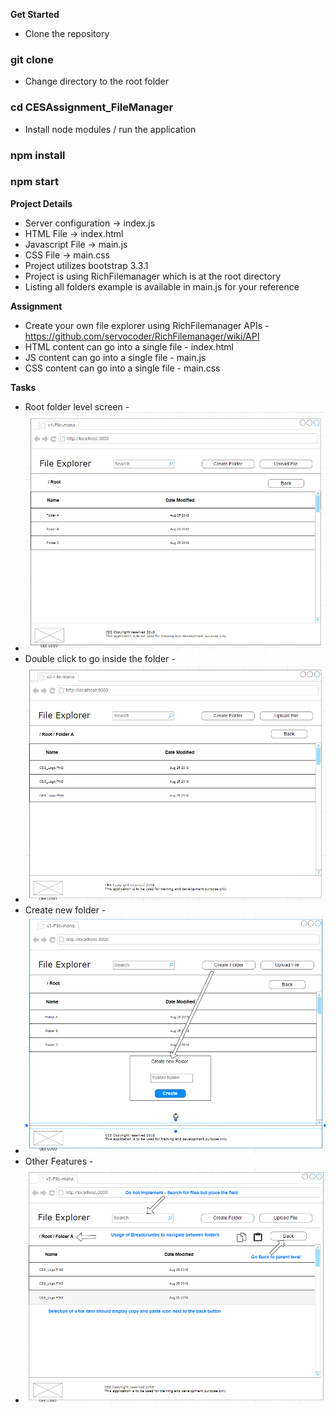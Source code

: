 **Get Started**
* Clone the repository
### git clone
* Change directory to the root folder
### cd CESAssignment_FileManager
* Install node modules / run the application
### npm install
### npm start

**Project Details**

* Server configuration -> index.js
* HTML File -> index.html
* Javascript File -> main.js
* CSS File -> main.css
* Project utilizes bootstrap 3.3.1
* Project is using RichFilemanager which is at the root directory
* Listing all folders example is available in main.js for your reference

**Assignment**

* Create your own file explorer using RichFilemanager APIs - https://github.com/servocoder/RichFilemanager/wiki/API
* HTML content can go into a single file - index.html
* JS content can go into a single file - main.js
* CSS content can go into a single file - main.css

**Tasks**
* Root folder level screen -
* ![alt text](.\screenshots\list_all_folders.PNG)
* Double click to go inside the folder -
* ![alt text](.\screenshots\show_folder_content.PNG)
* Create new folder -
* ![alt text](.\screenshots\create_new_folder.PNG)
* Other Features -
* ![alt text](.\screenshots\other_features.PNG)